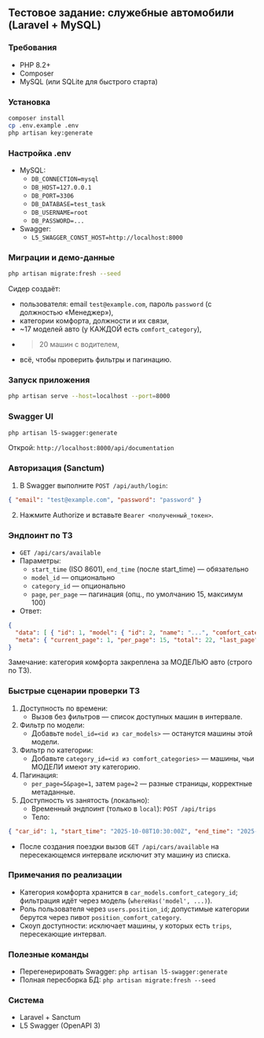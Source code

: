 ## Тестовое задание: служебные автомобили (Laravel + MySQL)

### Требования
- PHP 8.2+
- Composer
- MySQL (или SQLite для быстрого старта)

### Установка
```bash
composer install
cp .env.example .env
php artisan key:generate
```

### Настройка .env
- MySQL:
  - `DB_CONNECTION=mysql`
  - `DB_HOST=127.0.0.1`
  - `DB_PORT=3306`
  - `DB_DATABASE=test_task`
  - `DB_USERNAME=root`
  - `DB_PASSWORD=...`
- Swagger:
  - `L5_SWAGGER_CONST_HOST=http://localhost:8000`

### Миграции и демо-данные
```bash
php artisan migrate:fresh --seed
```
Сидер создаёт:
- пользователя: email `test@example.com`, пароль `password` (с должностью «Менеджер»),
- категории комфорта, должности и их связи,
- ~17 моделей авто (у КАЖДОЙ есть `comfort_category`),
- >20 машин с водителем,
- всё, чтобы проверить фильтры и пагинацию.

### Запуск приложения
```bash
php artisan serve --host=localhost --port=8000
```

### Swagger UI
```bash
php artisan l5-swagger:generate
```
Открой: `http://localhost:8000/api/documentation`

### Авторизация (Sanctum)
1) В Swagger выполните `POST /api/auth/login`:
```json
{ "email": "test@example.com", "password": "password" }
```
2) Нажмите Authorize и вставьте `Bearer <полученный_токен>`.

### Эндпоинт по ТЗ
- `GET /api/cars/available`
- Параметры:
  - `start_time` (ISO 8601), `end_time` (после start_time) — обязательно
  - `model_id` — опционально
  - `category_id` — опционально
  - `page`, `per_page` — пагинация (опц., по умолчанию 15, максимум 100)
- Ответ:
```json
{
  "data": [ { "id": 1, "model": { "id": 2, "name": "...", "comfort_category": {"id": 2, "name": "Вторая"} }, "driver": {"id": 1, "name": "..."}, "license_plate": "..." } ],
  "meta": { "current_page": 1, "per_page": 15, "total": 22, "last_page": 2 }
}
```
Замечание: категория комфорта закреплена за МОДЕЛЬЮ авто (строго по ТЗ).

### Быстрые сценарии проверки ТЗ
1) Доступность по времени:
   - Вызов без фильтров — список доступных машин в интервале.
2) Фильтр по модели:
   - Добавьте `model_id=<id из car_models>` — останутся машины этой модели.
3) Фильтр по категории:
   - Добавьте `category_id=<id из comfort_categories>` — машины, чьи МОДЕЛИ имеют эту категорию.
4) Пагинация:
   - `per_page=5&page=1`, затем `page=2` — разные страницы, корректные метаданные.
5) Доступность vs занятость (локально):
   - Временный эндпоинт (только в `local`): `POST /api/trips`
   - Тело:
```json
{ "car_id": 1, "start_time": "2025-10-08T10:30:00Z", "end_time": "2025-10-08T11:30:00Z" }
```
   - После создания поездки вызов `GET /api/cars/available` на пересекающемся интервале исключит эту машину из списка.

### Примечания по реализации
- Категория комфорта хранится в `car_models.comfort_category_id`; фильтрация идёт через модель (`whereHas('model', ...)`).
- Роль пользователя через `users.position_id`; допустимые категории берутся через пивот `position_comfort_category`.
- Скоуп доступности: исключает машины, у которых есть `trips`, пересекающие интервал.

### Полезные команды
- Перегенерировать Swagger: `php artisan l5-swagger:generate`
- Полная пересборка БД: `php artisan migrate:fresh --seed`

### Система
- Laravel + Sanctum
- L5 Swagger (OpenAPI 3)
